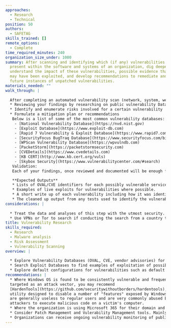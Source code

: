 ```yaml
---
approaches:
  - Research
  - Technical
position: 50
authors:
  - SAFETAG
skills_trained: []
remote_options:
  - Complete
time_required_minutes: 240
organization_size_under: 1000
summary: After scanning and identifying which (if any) vulnerabilities are
  present within the software and systems of an organization, dig deeper to
  understand the impact of these vulnerabilities, possible evidence that they
  may have been exploited, and develop recommendations to remediate and avoid
  future instances of unpatched vulnerabilities.
materials_needed: ""
walk_through: |
  
  After completing an automated vulnerability scan (network, system, webapp) and documenting findings, you can now move into vulnerability research:
  * Reviewing your findings by researching on public vulnerability Databases about the vulnerability that you have found.
  * Identify and enumerate risks involved for a certain vulnerability
  * Formulate a mitigation plan or recommendations
   Below is a list of some of the most common vulnerability databases:
    - [National Vulnerability Database](https://nvd.nist.gov)
    - [Exploit Database](https://www.exploit-db.com)
    - [Rapid 7 Vulnerability & Exploit Database](https://www.rapid7.com/db)
    - [SecurityFocus BugTraq Database](https://www.securityfocus.com/bid)
    - [WPScan Vulnerability Database](https://wpvulndb.com)
    - [PacketStorm](https://packetstormsecurity.com)
    - [CVEDetails](https://www.cvedetails.com)
    - [KB CERT](http://www.kb.cert.org/vuls)
    - [Skybox Security](https://www.vulnerabilitycenter.com/#search)
   Validation:
   Each of your findings, once reviewed and documented will be enough for your report. However, if you and the organization agreed to verify findings and vulnerability truly exist, you may refer to Penetration Testing resources within SAFETAG framework.

   **Expected Outputs**
   * Lists of OVAL/CVE identifiers for each possibly vulnerable service/system.
   * Examples of live exploits for vulnerabilities where possible.
   * A short write up of each vulnerability including how it was identified.
   * The cleaned up output from any tests used to identify the vulnerability.
considerations: |
  
  * Treat the data and analyses of this step with the utmost security.
  * Use VPNs or Tor to search if conducting the search from a country that is highly competitive with the organization's country, or is known to surveil.
title: Vulnerability Research
skills_required:
  - Research
  - Malware analysis
  - Risk Assessment
  - Vulnerability Scanning
overview: |
  
  * Explore Vulnerability Databases (OVAL, CVE, vendor advisories) for potential risks of systems and software used on servers, user devices, and online services (including the organization's website/CMS)
  * Search Exploit Databases to find examples of exploitation of possible vulnerabilities identified.
  * Explore default configurations for vulnerabilities such as default passwords or users.
recommendations: |
  * Where Windows OS is found to be consistently vulnerable and frequently
  targeted as an attack vector, you may recomend
  [HardenTools](https://github.com/securitywithoutborders/hardentools), a
  utility designed to disable a number of "features" exposed by Windows which
  are generally useless to regular users and are very commonly abused by
  attackers to execute malicious code on a victim's computer.
  * Where the organization is using Microsoft 365 for their domain and device management, consider recommending [Attack Surface Reduction](https://docs.microsoft.com/en-us/microsoft-365/security/defender-endpoint/overview-attack-surface-reduction?view=o365-worldwide.)
  * Consider Patch Management and Vulerability Management tools. Mainly these are commercial paid solutions, however non-profit discounts may be available. See [Automox](https://www.automox.com) or [Flexera Vulnerability Manager](https://www.flexera.com/products/software-vulnerability-manager.html).
  * Organizations can receive ongoing vulnerability monitoring of publicly-exposed assets by Security Scorecard by applying to [Project Escher](https://securityscorecard.com/company/about-us/project-escher).
---
```

